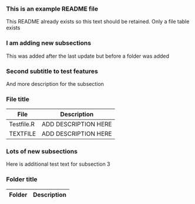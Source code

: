 ### This is an example README file
This README already exists so this text should be retained. Only a file table exists

### I am adding new subsections
This was added after the last update but before a folder was added


### Second subtitle to test features
And more description for the subsection

### File title
| File | Description |
| ----------- | ----------- |
| Testfile.R | ADD DESCRIPTION HERE |
| TEXTFILE | ADD DESCRIPTION HERE |

### Lots of new subsections
Here is additional test text for subsection 3

### Folder title
| Folder | Description |
| ----------- | ----------- |
